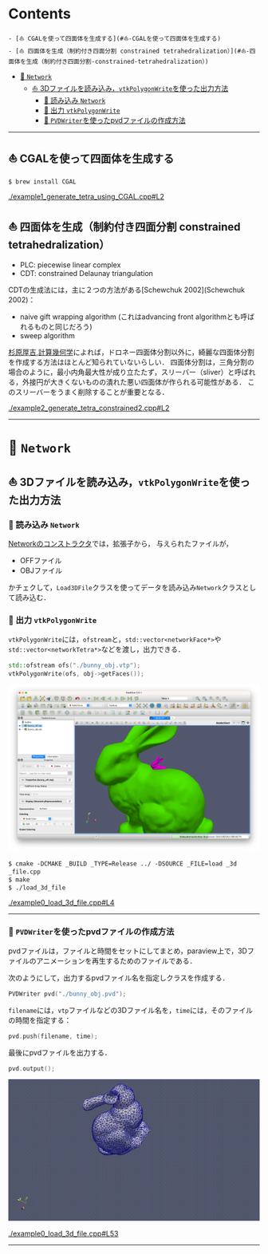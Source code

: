 # Contents

    - [⛵ CGALを使って四面体を生成する](#⛵-CGALを使って四面体を生成する)
    - [⛵ 四面体を生成（制約付き四面分割 constrained tetrahedralization）](#⛵-四面体を生成（制約付き四面分割-constrained-tetrahedralization）)
- [🐋 `Network`](#🐋-`Network`)
    - [⛵ 3Dファイルを読み込み，`vtkPolygonWrite`を使った出力方法](#⛵-3Dファイルを読み込み，`vtkPolygonWrite`を使った出力方法)
        - [🪼 読み込み `Network`](#🪼-読み込み-`Network`)
        - [🪼 出力 `vtkPolygonWrite`](#🪼-出力-`vtkPolygonWrite`)
        - [🪼 `PVDWriter`を使ったpvdファイルの作成方法](#🪼-`PVDWriter`を使ったpvdファイルの作成方法)


---
## ⛵ CGALを使って四面体を生成する 

```
$ brew install CGAL
```


[./example1_generate_tetra_using_CGAL.cpp#L2](./example1_generate_tetra_using_CGAL.cpp#L2)


## ⛵ 四面体を生成（制約付き四面分割 constrained tetrahedralization） 

* PLC: piecewise linear complex
* CDT: constrained Delaunay triangulation

CDTの生成法には，主に２つの方法がある[Schewchuk 2002](Schewchuk 2002)：

* naive gift wrapping algorithm (これはadvancing front algorithmとも呼ばれるものと同じだろう)
* sweep algorithm


[杉原厚吉,計算幾何学](杉原厚吉,計算幾何学)によれば，ドロネー四面体分割以外に，綺麗な四面体分割を作成する方法はほとんど知られていないらしい．
四面体分割は，三角分割の場合のように，最小内角最大性が成り立たたず，スリーバー（sliver）と呼ばれる，外接円が大きくないものの潰れた悪い四面体が作られる可能性がある．
このスリーバーをうまく削除することが重要となる．


[./example2_generate_tetra_constrained2.cpp#L2](./example2_generate_tetra_constrained2.cpp#L2)


---
# 🐋 `Network` 

## ⛵ 3Dファイルを読み込み，`vtkPolygonWrite`を使った出力方法 

### 🪼 読み込み `Network` 

[Networkのコンストラクタ](../../include/Network.hpp#L3900)では，拡張子から，
与えられたファイルが，

* OFFファイル
* OBJファイル

かチェクして，`Load3DFile`クラスを使ってデータを読み込み`Network`クラスとして読み込む．

### 🪼 出力 `vtkPolygonWrite` 

`vtkPolygonWrite`には，`ofstream`と，`std::vector<networkFace*>`や`std::vector<networkTetra*>`などを渡し，出力できる．

```cpp
std::ofstream ofs("./bunny_obj.vtp");
vtkPolygonWrite(ofs, obj->getFaces());
```

![sample.png](sample.png)

```shell
$ cmake -DCMAKE _BUILD _TYPE=Release ../ -DSOURCE _FILE=load _3d _file.cpp
$ make
$ ./load_3d_file
```


[./example0_load_3d_file.cpp#L4](./example0_load_3d_file.cpp#L4)


---
### 🪼 `PVDWriter`を使ったpvdファイルの作成方法 

pvdファイルは，ファイルと時間をセットにしてまとめ，paraview上で，3Dファイルのアニメーションを再生するためのファイルである．

次のようにして，出力するpvdファイル名を指定しクラスを作成する．

```cpp
PVDWriter pvd("./bunny_obj.pvd");
```

`filename`には，`vtp`ファイルなどの3Dファイル名を，`time`には，そのファイルの時間を指定する：

```cpp
pvd.push(filename, time);
```

最後にpvdファイルを出力する．

```cpp
pvd.output();
```

![sample.gif](sample.gif)


[./example0_load_3d_file.cpp#L53](./example0_load_3d_file.cpp#L53)


---
